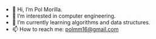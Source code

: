- 👋 Hi, I’m Pol Morilla.
- 👀 I’m interested in computer engineering.
- 🌱 I’m currently learning algorithms and data structures. 
- 📫 How to reach me: polmm16@gmail.com
